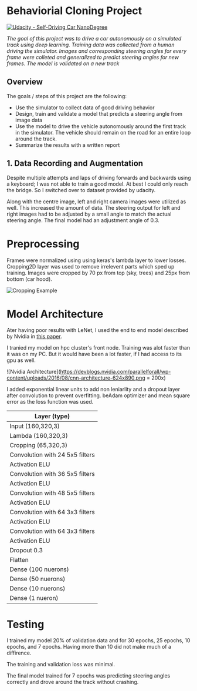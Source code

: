 # Behaviorial Cloning Project

[![Udacity - Self-Driving Car NanoDegree](https://s3.amazonaws.com/udacity-sdc/github/shield-carnd.svg)](http://www.udacity.com/drive)

*The goal of this project was to drive a car autonomously on a simulated track using deep learning. Training data was collected from a human driving the simulator. Images and corresponding steering angles for every frame were colleted and generalized to predict steering angles for new frames. The model is validated on a new track*

**Overview**
---
The goals / steps of this project are the following:
* Use the simulator to collect data of good driving behavior 
* Design, train and validate a model that predicts a steering angle from image data
* Use the model to drive the vehicle autonomously around the first track in the simulator. The vehicle should remain on the road for an       entire loop around the track.
* Summarize the results with a written report

## 1. Data Recording and Augmentation

Despite multiple attempts and laps of driving forwards and backwards using a keyboard; I was not able to train a good model. At best I could only reach the bridge. So I switched over to dataset provided by udacity.

Along with the centre image, left and right camera images were utilized as well. This increased the amount of data. The steering output for left and right images had to be adjusted by a small angle to match the actual steering angle. The final model had an adjustment angle of 0.3.


# Preprocessing

Frames were normalized using using keras's lambda layer to lower losses. Cropping2D layer was used to remove irrelevent parts which sped up training. Images were cropped by 70 px from top (sky, trees) and 25px from bottom (car hood).

![Cropping Example](https://d17h27t6h515a5.cloudfront.net/topher/2017/February/5892a531_cropped-image/cropped-image.jpg)

# Model Architecture

Ater having poor results with LeNet, I used the end to end model described by Nvidia in [this paper](http://images.nvidia.com/content/tegra/automotive/images/2016/solutions/pdf/end-to-end-dl-using-px.pdf). 

I tranied my model on hpc cluster's front node. Training was alot faster than it was on my PC. But it would have been a lot faster, if I had access to its gpu as well.

![Nvidia Architecture](https://devblogs.nvidia.com/parallelforall/wp-content/uploads/2016/08/cnn-architecture-624x890.png = 200x)

I added exponential linear units to add non leniarlity and a dropout layer after convolution to prevent overfitting. beAdam optimizer and mean square error as the loss function was used.

|Layer (type)   |
|---|
|Input (160,320,3)|
| Lambda (160,320,3) |
| Cropping  (65,320,3)|
| Convolution with 24 5x5 filters |
|Activation ELU|
| Convolution with 36 5x5 filters  |
|Activation ELU|
| Convolution with 48 5x5 filters  |
|Activation ELU|
| Convolution with 64 3x3 filters  |
|Activation ELU|
| Convolution with 64 3x3 filters  |
|Activation ELU|
|Dropout 0.3|
|Flatten|
|Dense (100 nuerons)|
|Dense (50 nuerons)|
|Dense (10 nuerons)|
|Dense (1 nueron)|


# Testing

I trained my model 20% of validation data and for 30 epochs, 25 epochs, 10 epochs, and 7 epochs. Having more than 10 did not make much of a diffirence.

The training and validation loss was minimal.

The final model trained for 7 epochs was predicting steering angles correctly and drove around the track without crashing.





